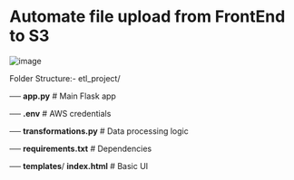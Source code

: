 # Automate file upload from FrontEnd to S3

![image](https://github.com/user-attachments/assets/cb3cc814-0ee8-4a6d-aaa8-ae69c4cb88a7)

Folder Structure:-
etl_project/

── **app.py**  # Main Flask app

── **.env**  # AWS credentials

── **transformations.py**  # Data processing logic

── **requirements.txt**  # Dependencies

── **templates**/ **index.html**  # Basic UI
